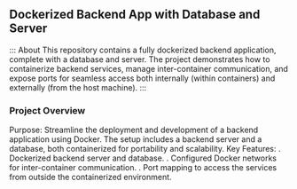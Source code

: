## Dockerized Backend App with Database and Server
::: About
This repository contains a fully dockerized backend application, complete with a database and server. The project demonstrates how to containerize backend services, manage inter-container communication, and expose ports for seamless access both internally (within containers) and externally (from the host machine).
:::

### Project Overview
Purpose: Streamline the deployment and development of a backend application using Docker. The setup includes a backend server and a database, both containerized for portability and scalability.
Key Features:
. Dockerized backend server and database.
. Configured Docker networks for inter-container communication.
. Port mapping to access the services from outside the containerized environment.
